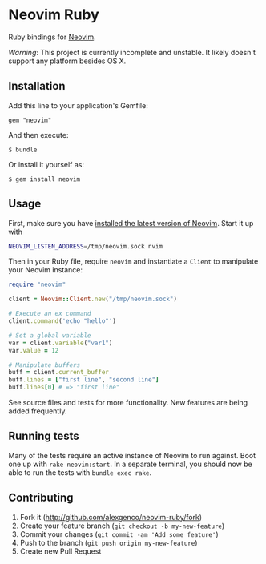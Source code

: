 # Neovim Ruby

Ruby bindings for [Neovim](https://github.com/neovim/neovim).

*Warning*: This project is currently incomplete and unstable. It likely doesn't support any platform besides OS X.

## Installation

Add this line to your application's Gemfile:

    gem "neovim"

And then execute:

    $ bundle

Or install it yourself as:

    $ gem install neovim

## Usage

First, make sure you have [installed the latest version of Neovim](https://github.com/neovim/neovim/wiki/Installing). Start it up with

```sh
NEOVIM_LISTEN_ADDRESS=/tmp/neovim.sock nvim
```

Then in your Ruby file, require `neovim` and instantiate a `Client` to manipulate your Neovim instance:

```ruby
require "neovim"

client = Neovim::Client.new("/tmp/neovim.sock")

# Execute an ex command
client.command('echo "hello"')

# Set a global variable
var = client.variable("var1")
var.value = 12

# Manipulate buffers
buff = client.current_buffer
buff.lines = ["first line", "second line"]
buff.lines[0] # => "first line"
```

See source files and tests for more functionality. New features are being added frequently.

## Running tests

Many of the tests require an active instance of Neovim to run against. Boot one up with `rake neovim:start`. In a separate terminal, you should now be able to run the tests with `bundle exec rake`.

## Contributing

1. Fork it (http://github.com/alexgenco/neovim-ruby/fork)
2. Create your feature branch (`git checkout -b my-new-feature`)
3. Commit your changes (`git commit -am 'Add some feature'`)
4. Push to the branch (`git push origin my-new-feature`)
5. Create new Pull Request

